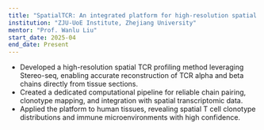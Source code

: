 ```yaml
---
title: "SpatialTCR: An integrated platform for high-resolution spatial sequencing of T cell receptor repertoires"
institution: "ZJU-UoE Institute, Zhejiang University"
mentor: "Prof. Wanlu Liu"
start_date: 2025-04
end_date: Present
---
```


- Developed a high-resolution spatial TCR profiling method leveraging Stereo-seq, enabling accurate reconstruction of TCR alpha and beta chains directly from tissue sections.  
- Created a dedicated computational pipeline for reliable chain pairing, clonotype mapping, and integration with spatial transcriptomic data.  
- Applied the platform to human tissues, revealing spatial T cell clonotype distributions and immune microenvironments with high confidence.

